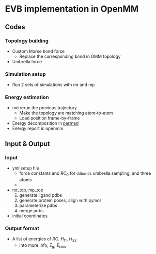 # EVB implementation in OpenMM

## Codes
### Topology building
- Custom Morse bond force
    - Replace the corresponding bond in OMM topology
- Umbrella force 
### Simulation setup 
- Run 2 sets of simulations with mr and mp
### Energy estimation
- md rerun the previous trajectory
    - Make the topology are matching atom-to-atom
    - Load position frame-by-frame
- Energy decomposition in [parmed](https://parmed.github.io/ParmEd/html/openmm.html)
- Energy report in openmm

## Input & Output
### Input
- yml setup file 
    - force constants and $RC_0$ for `ddbonds` umbrella sampling, and three atoms
    - 
- mr_top, mp_top
    1. generate ligand pdbs
    2. generate protein poses, align with pymol 
    3. parameterize pdbs 
    4. merge pdbs
- initial coordinates

### Output format
- A list of energies of $RC$, $H_{11}$, $H_{22}$
    - into more info, $E_g$, $E_{bias}$